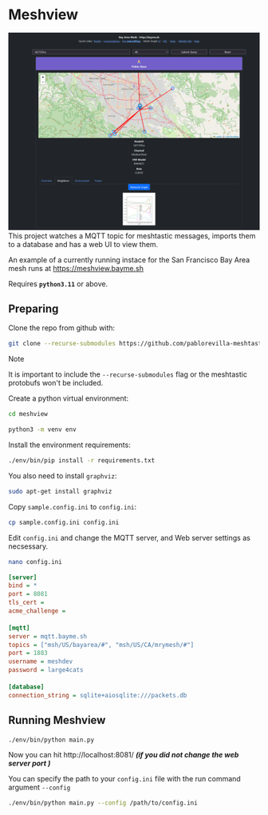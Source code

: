 # Meshview
![node](screenshots/nodeinfo.png)
This project watches a MQTT topic for meshtastic messages, imports them to a
database and has a web UI to view them.

An example of a currently running instace for the San Francisco Bay Area mesh runs at https://meshview.bayme.sh

Requires **`python3.11`** or above.

## Preparing

Clone the repo from github with:
``` bash 
git clone --recurse-submodules https://github.com/pablorevilla-meshtastic/meshview.git
```
> [!NOTE]
> It is important to include the `--recurse-submodules` flag or the meshtastic protobufs won't be included.

Create a python virtual environment:
``` bash
cd meshview
```
``` bash
python3 -m venv env
```
Install the environment requirements:
``` bash
./env/bin/pip install -r requirements.txt
```
You also need to install `graphviz`:
``` bash
sudo apt-get install graphviz
```
Copy `sample.config.ini` to `config.ini`:
``` bash
cp sample.config.ini config.ini
```
 Edit `config.ini` and change the MQTT server, and Web server settings as necsessary.
 ```bash
 nano config.ini
 ``` 
```ini
[server]
bind = *
port = 8081
tls_cert = 
acme_challenge = 

[mqtt]
server = mqtt.bayme.sh
topics = ["msh/US/bayarea/#", "msh/US/CA/mrymesh/#"]
port = 1883
username = meshdev
password = large4cats

[database]
connection_string = sqlite+aiosqlite:///packets.db
```

## Running Meshview

``` bash
./env/bin/python main.py
```
Now you can hit http://localhost:8081/ ***(if you did not change the web server port )***

You can specify the path to your `config.ini` file with the run command argument `--config`
``` bash
./env/bin/python main.py --config /path/to/config.ini
```
